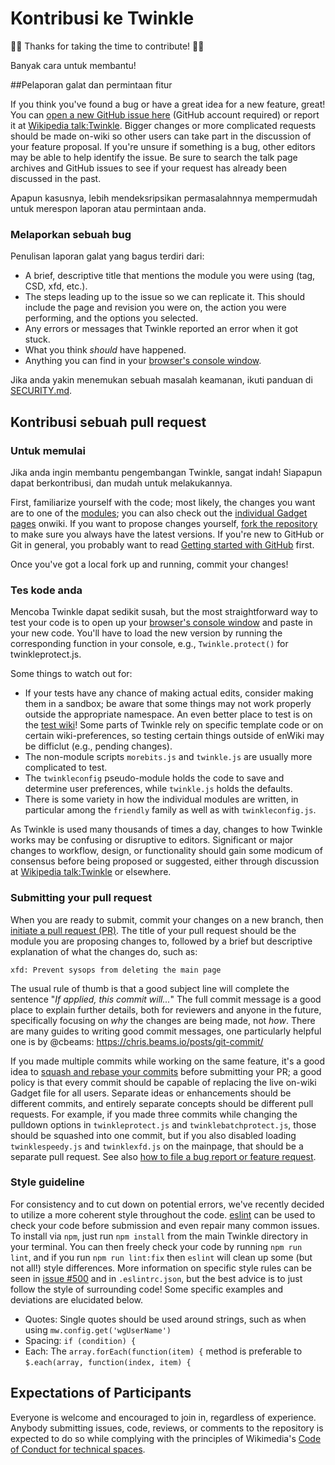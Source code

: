 # Kontribusi ke Twinkle

:tada::tada: Thanks for taking the time to contribute! :tada::tada:

Banyak cara untuk membantu!

##Pelaporan galat dan permintaan fitur

If you think you've found a bug or have a great idea for a new feature, great!  You can [open a new GitHub issue here](https://github.com/azatoth/twinkle/issues/new) (GitHub account required) or report it at [Wikipedia talk:Twinkle][].  Bigger changes or more complicated requests should be made on-wiki so other users can take part in the discussion of your feature proposal.  If you're unsure if something is a bug, other editors may be able to help identify the issue.  Be sure to search the talk page archives and GitHub issues to see if your request has already been discussed in the past.

Apapun kasusnya, lebih mendeksripsikan permasalahnnya mempermudah untuk merespon laporan atau permintaan anda.

### Melaporkan sebuah bug

Penulisan laporan galat yang bagus terdiri dari:
- A brief, descriptive title that mentions the module you were using (tag, CSD, xfd, etc.).
- The steps leading up to the issue so we can replicate it.  This should include the page and revision you were on, the action you were performing, and the options you selected.
- Any errors or messages that Twinkle reported an error when it got stuck.
- What you think *should* have happened.
- Anything you can find in your [browser's console window][jserrors].

Jika anda yakin menemukan sebuah masalah keamanan, ikuti panduan di [SECURITY.md](./SECURITY.md).

## Kontribusi sebuah pull request
### Untuk memulai

Jika anda ingin membantu pengembangan Twinkle, sangat indah!  Siapapun dapat berkontribusi, dan mudah untuk melakukannya.

First, familiarize yourself with the code; most likely, the changes you want are to one of the [modules](./modules); you can also check out the [individual Gadget pages][twinkle_gadget] onwiki.  If you want to propose changes yourself, [fork the repository](https://help.github.com/articles/fork-a-repo/) to make sure you always have the latest versions.  If you're new to GitHub or Git in general, you probably want to read [Getting started with GitHub](https://help.github.com/en/github/getting-started-with-github) first.

Once you've got a local fork up and running, commit your changes!


### Tes kode anda

Mencoba Twinkle dapat sedikit susah, but the most straightforward way to test your code is to open up your [browser's console window][jserrors] and paste in your new code.  You'll have to load the new version by running the corresponding function in your console, e.g., `Twinkle.protect()` for twinkleprotect.js.

Some things to watch out for:
- If your tests have any chance of making actual edits, consider making them in a sandbox; be aware that some things may not work properly outside the appropriate namespace.  An even better place to test is on the [test wiki](http://test.wikipedia.org)!  Some parts of Twinkle rely on specific template code or on certain wiki-preferences, so testing certain things outside of enWiki may be difficlut (e.g., pending changes).
- The non-module scripts `morebits.js` and `twinkle.js` are usually more complicated to test.
- The `twinkleconfig` pseudo-module holds the code to save and determine user preferences, while `twinkle.js` holds the defaults.
- There is some variety in how the individual modules are written, in particular among the `friendly` family as well as with `twinkleconfig.js`.

As Twinkle is used many thousands of times a day, changes to how Twinkle works may be confusing or disruptive to editors.  Significant or major changes to workflow, design, or functionality should gain some modicum of consensus before being proposed or suggested, either through discussion at [Wikipedia talk:Twinkle][] or elsewhere.


### Submitting your pull request

When you are ready to submit, commit your changes on a new branch, then [initiate a pull request (PR)](https://help.github.com/en/github/collaborating-with-issues-and-pull-requests/creating-a-pull-request-from-a-fork).  The title of your pull request should be the module you are proposing changes to, followed by a brief but descriptive explanation of what the changes do, such as:

    xfd: Prevent sysops from deleting the main page

The usual rule of thumb is that a good subject line will complete the sentence "*If applied, this commit will...*"  The full commit message is a good place to explain further details, both for reviewers and anyone in the future, specifically focusing on *why* the changes are being made, not *how*.  There are many guides to writing good commit messages, one particularly helpful one is by @cbeams: https://chris.beams.io/posts/git-commit/

If you made multiple commits while working on the same feature, it's a good idea to [squash and rebase your commits](https://git-scm.com/book/en/v2/Git-Tools-Rewriting-History) before submitting your PR; a good policy is that every commit should be capable of replacing the live on-wiki Gadget file for all users.  Separate ideas or enhancements should be different commits, and entirely separate concepts should be different pull requests.  For example, if you made three commits while changing the pulldown options in `twinkleprotect.js` and `twinklebatchprotect.js`, those should be squashed into one commit, but if you also disabled loading `twinklespeedy.js` and `twinklexfd.js` on the mainpage, that should be a separate pull request.  See also [how to file a bug report or feature request](README.md#how-to-file-a-bug-report-or-feature-request).


### Style guideline

For consistency and to cut down on potential errors, we've recently decided to utilize a more coherent style throughout the code.  [eslint][eslint.org] can be used to check your code before submission and even repair many common issues.  To install via `npm`, just run `npm install` from the main Twinkle directory in your terminal.  You can then freely check your code by running `npm run lint`, and if you run `npm run lint:fix` then `eslint` will clean up some (but not all!) style differences.  More information on specific style rules can be seen in [issue #500][fivehundred] and in `.eslintrc.json`, but the best advice is to just follow the style of surrounding code!  Some specific examples and deviations are elucidated below.

- Quotes: Single quotes should be used around strings, such as when using `mw.config.get('wgUserName')`
- Spacing: `if (condition) {`
- Each: The `array.forEach(function(item) {` method is preferable to `$.each(array, function(index, item) {`


## Expectations of Participants

Everyone is welcome and encouraged to join in, regardless of experience.  Anybody submitting issues, code, reviews, or comments to the repository is expected to do so while complying with the principles of Wikimedia's [Code of Conduct for technical spaces][conduct].

[Wikipedia talk:Twinkle]: https://en.wikipedia.org/wiki/Wikipedia_talk:Twinkle
[jserrors]: https://en.wikipedia.org/wiki/Wikipedia:Reporting_JavaScript_errors
[twinkle_gadget]: https://en.wikipedia.org/wiki/Wikipedia:Twinkle/Gadget
[Wikipedia:Twinkle]: https://en.wikipedia.org/wiki/Wikipedia:Twinkle
[eslint.org]: https://eslint.org/
[fivehundred]: https://github.com/azatoth/twinkle/issues/500
[conduct]: https://www.mediawiki.org/wiki/Code_of_Conduct
